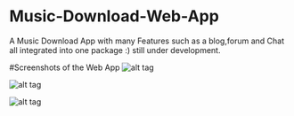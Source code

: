 # Music-Download-Web-App
A Music Download App with many Features such as a blog,forum and Chat all integrated into one package :) still under development.





#Screenshots of the Web App
![alt tag](https://github.com/Henry-Asante/Music-Download-Web-App-/blob/master/Screenshots/Music%20App.jpg "The Music App Front End Homepage")

![alt tag](https://github.com/Henry-Asante/Music-Download-Web-App-/blob/master/Screenshots/Music%20App%20Menu.jpg "The Music App Front End Homepage")

![alt tag](https://github.com/Henry-Asante/Music-Download-Web-App-/blob/master/Screenshots/Music%20App%20Arrts.jpg "The Music App Front End Homepage")



